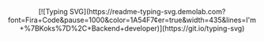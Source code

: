 <div align="center">
[![Typing SVG](https://readme-typing-svg.demolab.com?font=Fira+Code&pause=1000&color=1A54F7&center=true&width=435&lines=I'm+%7BKoks%7D%2C+Backend+developer)](https://git.io/typing-svg)
</div>
<!--
**koksnull/koksnull** is a ✨ _special_ ✨ repository because its `README.md` (this file) appears on your GitHub profile.

Here are some ideas to get you started:

- 🔭 I’m currently working on ...
- 🌱 I’m currently learning ...
- 👯 I’m looking to collaborate on ...
- 🤔 I’m looking for help with ...
- 💬 Ask me about ...
- 📫 How to reach me: ...
- 😄 Pronouns: ...
- ⚡ Fun fact: ...
-->

